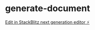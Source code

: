 # generate-document

[Edit in StackBlitz next generation editor ⚡️](https://stackblitz.com/~/github.com/Carry-Potter/generate-document)